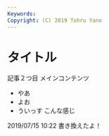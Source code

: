 ```yaml
---
Keywords:
Copyright: (C) 2019 Tohru Yano
---
```


# タイトル

記事２つ目
メインコンテンツ
- やあ
- よお
- ういっす
こんな感じ

2019/07/15 10:22
書き換えたよ！


